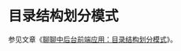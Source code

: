 # 目录结构划分模式

参见文章《[聊聊中后台前端应用：目录结构划分模式](https://ourai.ws/posts/patterns-of-directory-structure-in-frontend-projects)》。
